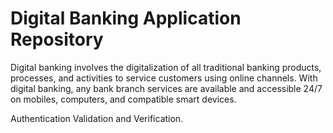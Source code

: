# Digital Banking Application Repository
Digital banking involves the digitalization of all traditional banking products, processes, and activities to service customers using online channels. With digital banking, any bank branch services are available and accessible 24/7 on mobiles, computers, and compatible smart devices.

Authentication Validation and Verification.
